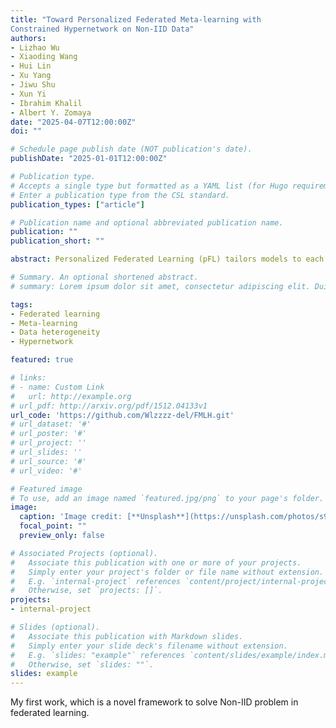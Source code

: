 ```yaml
---
title: "Toward Personalized Federated Meta-learning with
Constrained Hypernetwork on Non-IID Data"
authors:
- Lizhao Wu
- Xiaoding Wang
- Hui Lin
- Xu Yang
- Jiwu Shu
- Xun Yi
- Ibrahim Khalil
- Albert Y. Zomaya
date: "2025-04-07T12:00:00Z"
doi: ""

# Schedule page publish date (NOT publication's date).
publishDate: "2025-01-01T12:00:00Z"

# Publication type.
# Accepts a single type but formatted as a YAML list (for Hugo requirements).
# Enter a publication type from the CSL standard.
publication_types: ["article"]

# Publication name and optional abbreviated publication name.
publication: ""
publication_short: ""

abstract: Personalized Federated Learning (pFL) tailors models to each client’s local data distribution in heterogeneous federated learning settings. Federated Meta-learning (FML), a branch of pFL, uses meta-learning for rapid adaptation, where clients start with a meta-model and personalize it by finetuning with local data. Due to the limitations of a single global meta-model when client data distributions differ significantly, the meta-model personalization in FML should be considered. However, most benchmark pFL methods lack meta-model personalization, often lacking meta-learning or relying on a single global meta-model. Besides, these methods do not offer both meta-model personalization and assurances on generalization and convergence due to challenges in measuring meta-model to client model distance effectively in FML. To address these issues, we combine FML with hypernetwork and propose a constrained hypernetwork-based FML framework called FMLH by innovatively uses a hypernetwork to capture fine-tuned model differences, allowing personalized meta-models for each client. We provide rigorous mathematical proofs illustrating how the hypernetwork affects the convergence and generalization bounds of FMLH. Experimental results demonstrate that FMLH significantly improves the model’s generalization in cross-client shifts, with up to an 18.71% increase in lowest decile accuracy. FMLH also outperforms representative pFL algorithms by up to 5.6% in maximum accuracy improvement.

# Summary. An optional shortened abstract.
# summary: Lorem ipsum dolor sit amet, consectetur adipiscing elit. Duis posuere tellus ac convallis placerat. Proin tincidunt magna sed ex sollicitudin condimentum.

tags:
- Federated learning
- Meta-learning
- Data heterogeneity
- Hypernetwork

featured: true

# links:
# - name: Custom Link
#   url: http://example.org
# url_pdf: http://arxiv.org/pdf/1512.04133v1
url_code: 'https://github.com/Wlzzzz-del/FMLH.git'
# url_dataset: '#'
# url_poster: '#'
# url_project: ''
# url_slides: ''
# url_source: '#'
# url_video: '#'

# Featured image
# To use, add an image named `featured.jpg/png` to your page's folder. 
image:
  caption: 'Image credit: [**Unsplash**](https://unsplash.com/photos/s9CC2SKySJM)'
  focal_point: ""
  preview_only: false

# Associated Projects (optional).
#   Associate this publication with one or more of your projects.
#   Simply enter your project's folder or file name without extension.
#   E.g. `internal-project` references `content/project/internal-project/index.md`.
#   Otherwise, set `projects: []`.
projects:
- internal-project

# Slides (optional).
#   Associate this publication with Markdown slides.
#   Simply enter your slide deck's filename without extension.
#   E.g. `slides: "example"` references `content/slides/example/index.md`.
#   Otherwise, set `slides: ""`.
slides: example
---
```

My first work, which is a novel framework to solve Non-IID problem in federated learning.

<!-- This work is driven by the results in my [previous paper](/publication/conference-paper/) on LLMs.

{{% callout note %}}
Create your slides in Markdown - click the *Slides* button to check out the example.
{{% /callout %}}

Add the publication's **full text** or **supplementary notes** here. You can use rich formatting such as including [code, math, and images](https://docs.hugoblox.com/content/writing-markdown-latex/). -->

